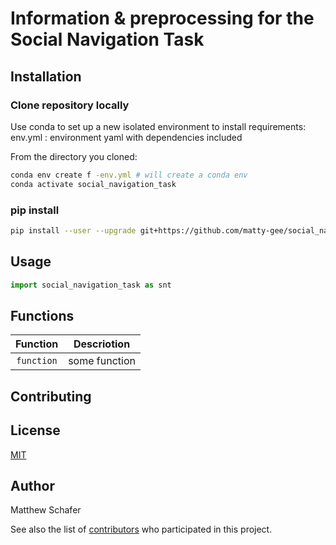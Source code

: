 # Information & preprocessing for the Social Navigation Task

## Installation

### Clone repository locally

Use conda to set up a new isolated environment to install requirements: 
env.yml : environment yaml with dependencies included

From the directory you cloned: 
```bash
conda env create f -env.yml # will create a conda env
conda activate social_navigation_task
```

### pip install
```bash
pip install --user --upgrade git+https://github.com/matty-gee/social_navigation_task.git
```

## Usage

```python
import social_navigation_task as snt

```

## Functions

| Function | Descriotion |
| :----: | --- |
| `function` | some function |


## Contributing


## License
[MIT](https://choosealicense.com/licenses/mit/)

## Author

Matthew Schafer

See also the list of [contributors](https://github.com/your/project/contributors) who participated in this project.
